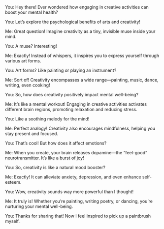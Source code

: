 You: Hey there! Ever wondered how engaging in creative activities can boost your mental health?

You: Let’s explore the psychological benefits of arts and creativity!

Me: Great question! Imagine creativity as a tiny, invisible muse inside your mind.

You: A muse? Interesting!

Me: Exactly! Instead of whispers, it inspires you to express yourself through various art forms.

You: Art forms? Like painting or playing an instrument?

Me: Sort of! Creativity encompasses a wide range—painting, music, dance, writing, even cooking!

You: So, how does creativity positively impact mental well-being?

Me: It’s like a mental workout! Engaging in creative activities activates different brain regions, promoting relaxation and reducing stress.

You: Like a soothing melody for the mind!

Me: Perfect analogy! Creativity also encourages mindfulness, helping you stay present and focused.

You: That’s cool! But how does it affect emotions?

Me: When you create, your brain releases dopamine—the “feel-good” neurotransmitter. It’s like a burst of joy!

You: So, creativity is like a natural mood booster?

Me: Exactly! It can alleviate anxiety, depression, and even enhance self-esteem.

You: Wow, creativity sounds way more powerful than I thought!

Me: It truly is! Whether you’re painting, writing poetry, or dancing, you’re nurturing your mental well-being.

You: Thanks for sharing that! Now I feel inspired to pick up a paintbrush myself.
